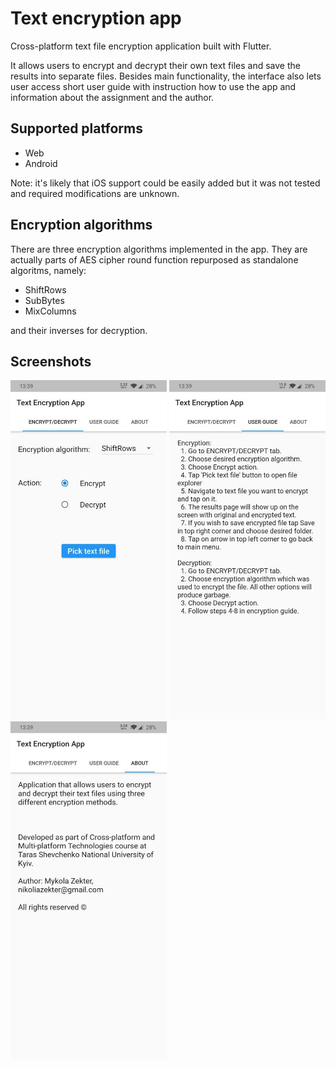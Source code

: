 

# Text encryption app

Cross-platform text file encryption application built with Flutter. 

It allows users to encrypt and decrypt their own text files and save the results into separate files. Besides main functionality, the interface also lets user access short user guide with instruction how to use the app and information about the assignment and the author.

## Supported platforms

 - Web
 - Android
 
Note: it's likely that iOS support could be easily added but it was not tested and required modifications are unknown.

## Encryption algorithms
 
There are three encryption algorithms implemented in the app. They are actually parts of AES cipher round function repurposed as standalone algoritms, namely:

- ShiftRows
- SubBytes
- MixColumns

and their inverses for decryption.

## Screenshots

<img src="screenshots/1.jpg" width="250"/> <img src="screenshots/2.jpg" width="250"/> <img src="screenshots/3.jpg" width="250"/>

